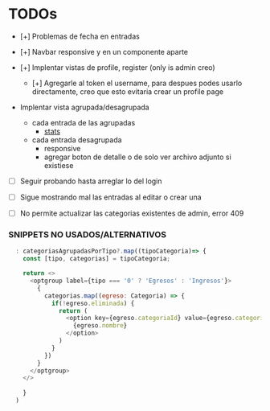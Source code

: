 # TODOs

- [+] Problemas de fecha en entradas
- [+] Navbar responsive y en un componente aparte
- [+] Implentar vistas de profile, register (only is admin creo)
  - [+] Agregarle al token el username, para despues podes usarlo directamente, creo que esto evitaria crear un profile page 

- Implentar vista agrupada/desagrupada
  - cada entrada de las agrupadas
    - [stats](https://daisyui.com/components/stat/)  
  - cada entrada desagrupada
    - responsive
    - agregar boton de detalle o de solo ver archivo adjunto si existiese

- [ ] Seguir probando hasta arreglar lo del login
- [ ] Sigue mostrando mal las entradas al editar o crear una
- [ ] No permite actualizar las categorias existentes de admin, error 409


### SNIPPETS NO USADOS/ALTERNATIVOS

```js
  : categoriasAgrupadasPorTipo?.map((tipoCategoria)=> {
    const [tipo, categorias] = tipoCategoria;

    return <>
      <optgroup label={tipo === '0' ? 'Egresos' : 'Ingresos'}>
        {
          categorias.map((egreso: Categoria) => {
            if(!egreso.eliminada) {
              return (
                <option key={egreso.categoriaId} value={egreso.categoriaId}>
                  {egreso.nombre}
                </option>
              )
            }
          })
        }
      </optgroup>
    </>
    
    }
  )
```